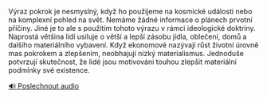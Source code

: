 
Výraz pokrok je nesmyslný, když ho použijeme na kosmické události nebo na komplexní pohled na svět. Nemáme žádné informace o plánech prvotní příčiny. Jiné je to ale s použitím tohoto výrazu v rámci ideologické doktríny. Naprostá většina lidí usiluje o větší a lepší zásobu jídla, oblečení, domů a dalšího materiálního vybavení. Když ekonomové nazývají růst životní úrovně mas pokrokem a zlepšením, neobhajují nízký materialismus. Jednoduše potvrzují skutečnost, že lidé jsou motivováni touhou zlepšit materiální podmínky své existence.

[🔊 Poslechnout audio](/data/7-paragraphs/audio/chapter_42/para_006-Vraz-pokrok-je-nesmysln-kdy-ho-pouijeme-na-ko.mp3)
